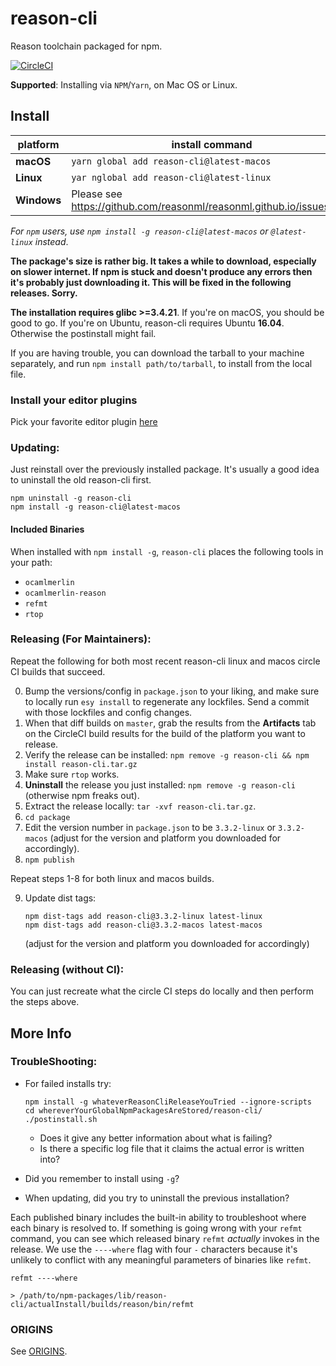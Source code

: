 # reason-cli
Reason toolchain packaged for npm.

[![CircleCI](https://circleci.com/gh/reasonml/reason-cli/tree/master.svg?style=svg)](https://circleci.com/gh/reasonml/reason-cli/tree/master)

**Supported**: Installing via `NPM`/`Yarn`, on Mac OS or Linux.

## Install


| platform  | install command                          |
|-----------|------------------------------------------|
| **macOS** | `yarn global add reason-cli@latest-macos` |
| **Linux** | `yar nglobal add reason-cli@latest-linux`  |
|**Windows**| Please see https://github.com/reasonml/reasonml.github.io/issues/195

_For `npm` users, use `npm install -g reason-cli@latest-macos` or `@latest-linux` instead_.

**The package's size is rather big. It takes a while to download,
especially on slower internet. If npm is stuck and doesn't produce any
errors then it's probably just downloading it. This will be fixed in the
following releases. Sorry.**

**The installation requires glibc >=3.4.21**. If you're on macOS, you should be good to go. If you're on Ubuntu, reason-cli requires Ubuntu **16.04**. Otherwise the postinstall might fail.

If you are having trouble, you can download the tarball to your machine separately, and run `npm install path/to/tarball`, to install from the local file.

### Install your editor plugins

Pick your favorite editor plugin [here](https://reasonml.github.io/docs/en/editor-plugins.html#officially-supported-editors)

### Updating:

Just reinstall over the previously installed package. It's usually a good idea
to uninstall the old reason-cli first.

```
npm uninstall -g reason-cli
npm install -g reason-cli@latest-macos
```

#### Included Binaries

When installed with `npm install -g`, `reason-cli` places the following tools
in your path:

- `ocamlmerlin`
- `ocamlmerlin-reason`
- `refmt`
- `rtop`

### Releasing (For Maintainers):

Repeat the following for both most recent reason-cli linux and macos circle CI
builds that succeed.


0. Bump the versions/config in `package.json` to your liking, and make sure to
   locally run `esy install` to regenerate any lockfiles. Send a commit with
   those lockfiles and config changes.
1. When that diff builds on `master`, grab the results from the **Artifacts**
   tab on the CircleCI build results for the build of the platform you want to
   release.
2. Verify the release can be installed: `npm remove -g reason-cli && npm
   install reason-cli.tar.gz`
3. Make sure `rtop` works.
4. **Uninstall** the release you just installed: `npm remove -g reason-cli`
   (otherwise npm freaks out).
5. Extract the release locally: `tar -xvf reason-cli.tar.gz`.
6. `cd package`
7. Edit the version number in `package.json` to be `3.3.2-linux` or
   `3.3.2-macos` (adjust for the version and platform you downloaded for
   accordingly).
8. `npm publish`

Repeat steps 1-8 for both linux and macos builds.

9. Update dist tags:
   ```
   npm dist-tags add reason-cli@3.3.2-linux latest-linux
   npm dist-tags add reason-cli@3.3.2-macos latest-macos
   ```
   (adjust for the version and platform you downloaded for accordingly)



### Releasing (without CI):

You can just recreate what the circle CI steps do locally and then perform the steps above.


## More Info


### TroubleShooting:

- For failed installs try:

      npm install -g whateverReasonCliReleaseYouTried --ignore-scripts
      cd whereverYourGlobalNpmPackagesAreStored/reason-cli/
      ./postinstall.sh

  - Does it give any better information about what is failing?
  - Is there a specific log file that it claims the actual error is written into?

- Did you remember to install using `-g`?
- When updating, did you try to uninstall the previous installation?

Each published binary includes the built-in ability to troubleshoot where each
binary is resolved to.  If something is going wrong with your `refmt` command,
you can see which released binary `refmt` *actually* invokes in the release. We
use the `----where` flag with four `-` characters because it's unlikely to
conflict with any meaningful parameters of binaries like `refmt`.

```
refmt ----where

> /path/to/npm-packages/lib/reason-cli/actualInstall/builds/reason/bin/refmt

```

### ORIGINS

See [ORIGINS](./ORIGINS.md).


